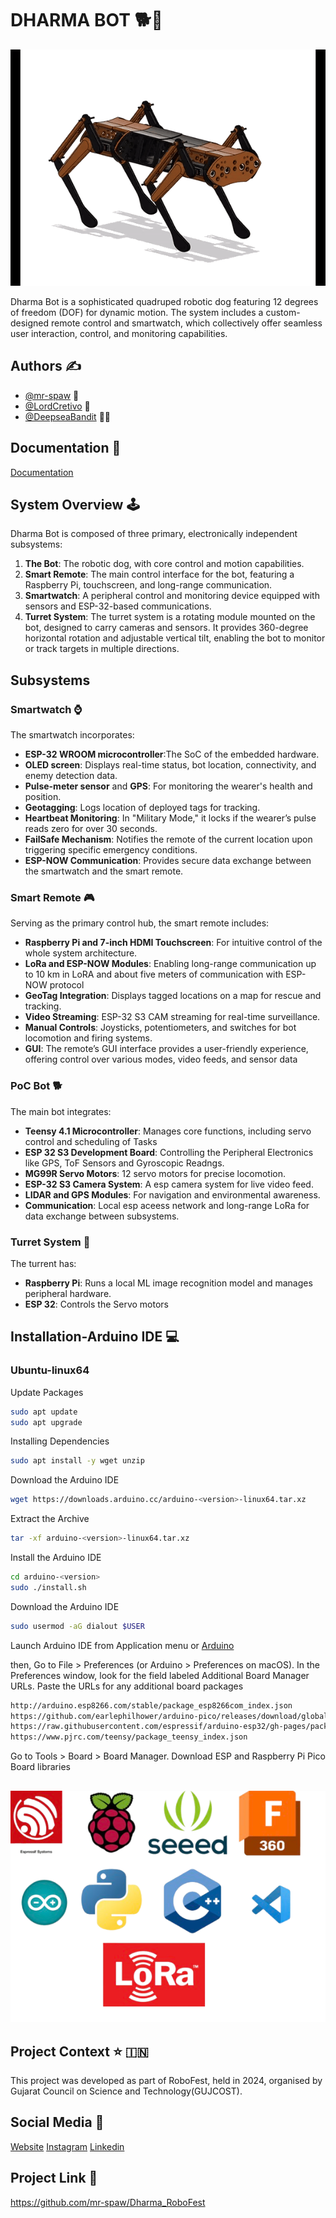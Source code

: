 # DHARMA BOT :dog2::robot:
![display_image](icons/dog.gif)

Dharma Bot is a sophisticated quadruped robotic dog featuring 12 degrees of freedom (DOF) for dynamic motion. The system includes a custom-designed remote control and smartwatch, which collectively offer seamless user interaction, control, and monitoring capabilities.

## Authors :writing_hand:

- [@mr-spaw](https://github.com/mr-spaw) :space_invader:
- [@LordCretivo](https://github.com/LordCretivo) :teddy_bear:
- [@DeepseaBandit](https://github.com/DeepseaBandit) :merman:

## Documentation :notebook_with_decorative_cover:

[Documentation](https://docs.google.com/document/d/14A3U6bSW9qBQt6sxEBGoiQTC8-wSntHT5azrs7TC3jw/edit?usp=sharing)

## System Overview :joystick: 
Dharma Bot is composed of three primary, electronically independent subsystems:
1. **The Bot**: The robotic dog, with core control and motion capabilities.
2. **Smart Remote**: The main control interface for the bot, featuring a Raspberry Pi, touchscreen, and long-range communication.
3. **Smartwatch**: A peripheral control and monitoring device equipped with sensors and ESP-32-based communications.
4. **Turret System**: The turret system is a rotating module mounted on the bot, designed to carry cameras and sensors. It provides 360-degree horizontal rotation and adjustable vertical tilt, enabling the bot to monitor or track targets in multiple directions.

## Subsystems

### Smartwatch :watch:
The smartwatch incorporates:
- **ESP-32 WROOM microcontroller**:The SoC of the embedded hardware.
- **OLED screen**: Displays real-time status, bot location, connectivity, and enemy detection data.
- **Pulse-meter sensor** and **GPS**: For monitoring the wearer's health and position.
- **Geotagging**: Logs location of deployed tags for tracking.
- **Heartbeat Monitoring**: In "Military Mode," it locks if the wearer’s pulse reads zero for over 30 seconds.
- **FailSafe Mechanism**: Notifies the remote of the current location upon triggering specific emergency conditions.
- **ESP-NOW Communication**: Provides secure data exchange between the smartwatch and the smart remote.


### Smart Remote  :video_game:
Serving as the primary control hub, the smart remote includes:
- **Raspberry Pi and 7-inch HDMI Touchscreen**: For intuitive control of the whole system architecture.
- **LoRa and ESP-NOW Modules**: Enabling long-range communication up to 10 km in LoRA and about five meters of communication with ESP-NOW protocol
- **GeoTag Integration**: Displays tagged locations on a map for rescue and tracking.
- **Video Streaming**: ESP-32 S3 CAM streaming for real-time surveillance.
- **Manual Controls**: Joysticks, potentiometers, and switches for bot locomotion and firing systems.
- **GUI**: The remote’s GUI interface provides a user-friendly experience, offering control over various modes, video feeds, and sensor data

### PoC Bot :dog2:
The main bot integrates:
- **Teensy 4.1 Microcontroller**: Manages core functions, including servo control and scheduling of Tasks
- **ESP 32 S3 Development Board**: Controlling the Peripheral Electronics like GPS, ToF Sensors and Gyroscopic Readngs.
- **MG99R Servo Motors**: 12 servo motors for precise locomotion.
- **ESP-32 S3 Camera System**: A esp camera system for live video feed.
- **LIDAR and GPS Modules**: For navigation and environmental awareness.
- **Communication**:  Local esp aceess network and long-range LoRa for data exchange between subsystems.

### Turret System :gun:
The turrent has:
- **Raspberry Pi**: Runs a local ML image recognition model and manages peripheral hardware.
- **ESP 32**: Controls the Servo motors

## Installation-Arduino IDE :computer:

### Ubuntu-linux64

Update Packages

```bash
sudo apt update
sudo apt upgrade
```

Installing Dependencies
```bash
sudo apt install -y wget unzip
```

Download the Arduino IDE
```bash
wget https://downloads.arduino.cc/arduino-<version>-linux64.tar.xz
```

Extract the Archive
```bash
tar -xf arduino-<version>-linux64.tar.xz
```

Install the Arduino IDE
```bash
cd arduino-<version>
sudo ./install.sh
```

Download the Arduino IDE
```bash
sudo usermod -aG dialout $USER
```

Launch Arduino IDE from Application menu or
[Arduino](https://www.arduino.cc/en/software)

then,
Go to File > Preferences (or Arduino > Preferences on macOS).
In the Preferences window, look for the field labeled Additional Board Manager URLs.
Paste the URLs for any additional board packages

```bash
http://arduino.esp8266.com/stable/package_esp8266com_index.json
https://github.com/earlephilhower/arduino-pico/releases/download/global/package_rp2040_index.json
https://raw.githubusercontent.com/espressif/arduino-esp32/gh-pages/package_esp32_index.json
https://www.pjrc.com/teensy/package_teensy_index.json
```
Go to Tools > Board > Board Manager.
Download ESP and Raspberry Pi Pico Board libraries
## 
![software_used](icons/softwares.png)

## Project Context :star: :india:
This project was developed as part of RoboFest, held in 2024, organised by Gujarat Council on Science and Technology(GUJCOST).

## Social Media :star2:
[Website](https://krs.kiit.ac.in)
[Instagram](https://www.instagram.com/kiit_robotics.society?utm_source=ig_web_button_share_sheet&igsh=ZDNlZDc0MzIxNw==)
[Linkedin](https://www.linkedin.com/company/kiit-robotics-society-bbsr/mycompany/)

## Project Link :link:
https://github.com/mr-spaw/Dharma_RoboFest
